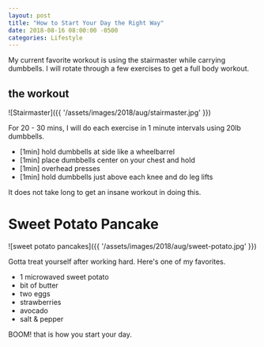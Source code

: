 ```yaml
---
layout: post
title: "How to Start Your Day the Right Way"
date: 2018-08-16 08:00:00 -0500
categories: Lifestyle
---
```


My current favorite workout is using the stairmaster while carrying dumbbells.
I will rotate through a few exercises to get a full body workout.

## the workout
![Stairmaster]({{ '/assets/images/2018/aug/stairmaster.jpg' }})

For 20 - 30 mins, I will do each exercise in 1 minute intervals using 20lb dumbbells.

- [1min] hold dumbbells at side like a wheelbarrel
- [1min] place dumbbells center on your chest and hold 
- [1min] overhead presses
- [1min] hold dumbbells just above each knee and do leg lifts

It does not take long to get an insane workout in doing this. 

# Sweet Potato Pancake
![sweet potato pancakes]({{ '/assets/images/2018/aug/sweet-potato.jpg' }})

Gotta treat yourself after working hard.
Here's one of my favorites.

- 1 microwaved sweet potato
- bit of butter
- two eggs
- strawberries
- avocado
- salt & pepper

BOOM! that is how you start your day.
